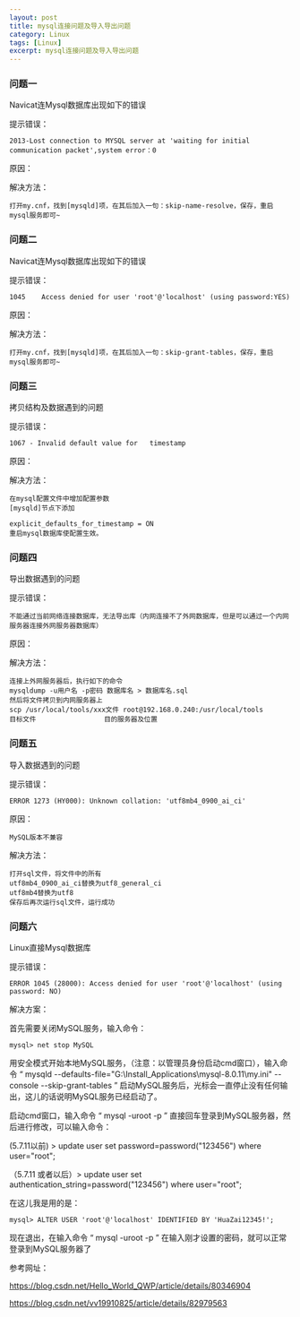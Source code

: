 ```yaml
---
layout: post
title: mysql连接问题及导入导出问题
category: Linux
tags: [Linux]
excerpt: mysql连接问题及导入导出问题
---
```

### 问题一 ###

Navicat连Mysql数据库出现如下的错误

提示错误： 

    2013-Lost connection to MYSQL server at 'waiting for initial communication packet',system error：0


原因：

解决方法：

    打开my.cnf，找到[mysqld]项，在其后加入一句：skip-name-resolve，保存，重启mysql服务即可~


### 问题二 ###

Navicat连Mysql数据库出现如下的错误

提示错误： 

    1045    Access denied for user 'root'@'localhost' (using password:YES)


原因：

解决方法：

    打开my.cnf，找到[mysqld]项，在其后加入一句：skip-grant-tables，保存，重启mysql服务即可~


### 问题三 ###

拷贝结构及数据遇到的问题

提示错误： 

    1067 - Invalid default value for   timestamp


原因：

解决方法：

    在mysql配置文件中增加配置参数
	[mysqld]节点下添加
	
	explicit_defaults_for_timestamp = ON
	重启mysql数据库使配置生效。

### 问题四 ###

导出数据遇到的问题

提示错误： 

    不能通过当前网络连接数据库，无法导出库（内网连接不了外网数据库，但是可以通过一个内网服务器连接外网服务器数据库）


原因：

解决方法：

    连接上外网服务器后，执行如下的命令
	mysqldump -u用户名 -p密码 数据库名 > 数据库名.sql
	然后将文件拷贝到内网服务器上
	scp /usr/local/tools/xxx文件 root@192.168.0.240:/usr/local/tools
	目标文件                 目的服务器及位置

### 问题五 ###

导入数据遇到的问题

提示错误： 

    ERROR 1273 (HY000): Unknown collation: 'utf8mb4_0900_ai_ci'


原因：
	
	MySQL版本不兼容

解决方法：

    打开sql文件，将文件中的所有
	utf8mb4_0900_ai_ci替换为utf8_general_ci
	utf8mb4替换为utf8
	保存后再次运行sql文件，运行成功


### 问题六 ###

Linux直接Mysql数据库

提示错误：

	ERROR 1045 (28000): Access denied for user 'root'@'localhost' (using password: NO)

解决方案：

首先需要关闭MySQL服务，输入命令：

	mysql> net stop MySQL

用安全模式开始本地MySQL服务，（注意：以管理员身份启动cmd窗口），输入命令 “ mysqld --defaults-file="G:\Install_Applications\mysql-8.0.11\my.ini" --console --skip-grant-tables ” 启动MySQL服务后，光标会一直停止没有任何输出，这儿的话说明MySQL服务已经启动了。



启动cmd窗口，输入命令 “ mysql -uroot -p ” 直接回车登录到MySQL服务器，然后进行修改，可以输入命令：

(5.7.11以前) > update user set password=password("123456") where user="root";



（5.7.11 或者以后）> update user set authentication_string=password("123456") where user="root";

在这儿我是用的是：

	mysql> ALTER USER 'root'@'localhost' IDENTIFIED BY 'HuaZai12345!';


现在退出，在输入命令 “ mysql -uroot -p ” 在输入刚才设置的密码，就可以正常登录到MySQL服务器了

参考网址：

<https://blog.csdn.net/Hello_World_QWP/article/details/80346904>

<https://blog.csdn.net/vv19910825/article/details/82979563>